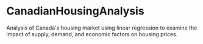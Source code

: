 # CanadianHousingAnalysis
Analysis of Canada's housing market using linear regression to examine the impact of supply, demand, and economic factors on housing prices.

